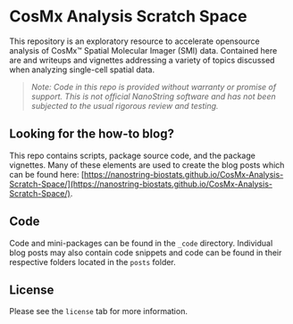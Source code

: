 # CosMx Analysis Scratch Space

[](assets/stained-glass.png)

This repository is an exploratory resource to accelerate opensource analysis
of CosMx&#8482; Spatial Molecular Imager (SMI) data. Contained here are and writeups
and vignettes addressing a variety of topics discussed when analyzing single-cell
spatial data.

> _Note: Code in this repo is provided without warranty or promise of support. This is not official NanoString software and has not been subjected to the usual rigorous review and testing._


## Looking for the how-to blog? 

This repo contains scripts, package source code, and the package vignettes. Many of these elements are used to create the blog posts which can be found here: [https://nanostring-biostats.github.io/CosMx-Analysis-Scratch-Space/](https://nanostring-biostats.github.io/CosMx-Analysis-Scratch-Space/).

## Code

Code and mini-packages can be found in the `_code` directory. Individual blog posts may also contain code snippets and code can be found in their respective folders located in the `posts` folder. 

## License

Please see the `license` tab for more information.



